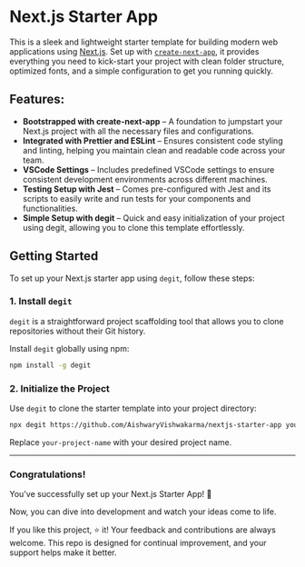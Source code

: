 # Next.js Starter App

This is a sleek and lightweight starter template for building modern web applications using [Next.js](https://nextjs.org). Set up with [`create-next-app`](https://nextjs.org/docs/app/api-reference/cli/create-next-app), it provides everything you need to kick-start your project with clean folder structure, optimized fonts, and a simple configuration to get you running quickly.

## Features:

- **Bootstrapped with create-next-app** – A foundation to jumpstart your Next.js project with all the necessary files and configurations.
- **Integrated with Prettier and ESLint** – Ensures consistent code styling and linting, helping you maintain clean and readable code across your team.
- **VSCode Settings** – Includes predefined VSCode settings to ensure consistent development environments across different machines.
- **Testing Setup with Jest** – Comes pre-configured with Jest and its scripts to easily write and run tests for your components and functionalities.
- **Simple Setup with degit** – Quick and easy initialization of your project using degit, allowing you to clone this template effortlessly.

## Getting Started

To set up your Next.js starter app using `degit`, follow these steps:

### 1. Install `degit`

`degit` is a straightforward project scaffolding tool that allows you to clone repositories without their Git history.

Install `degit` globally using npm:

```bash
npm install -g degit
```

### 2. Initialize the Project

Use `degit` to clone the starter template into your project directory:

```bash
npx degit https://github.com/AishwaryVishwakarma/nextjs-starter-app your-project-name
```

Replace `your-project-name` with your desired project name.

---

### Congratulations!

You've successfully set up your Next.js Starter App! 🎉

Now, you can dive into development and watch your ideas come to life.

If you like this project, ⭐️ it! Your feedback and contributions are always welcome. This repo is designed for continual improvement, and your support helps make it better.
